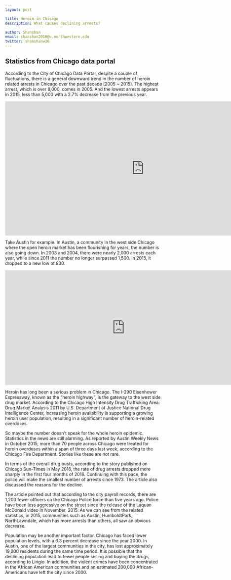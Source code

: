 ```yaml
---
layout: post

title: Heroin in Chicago 
description: What causes declining arrests?

author: Shanshan
email: shanshan2016@u.northwestern.edu
twitter: shanshanw26
---
```


## Statistics from Chicago data portal

According to the City of Chicago Data Portal, despite a couple of fluctuations, there is a general downward trend in the number of heroin related arrests in Chicago over the past decade (2005 ~ 2015). The highest arrest, which is over 8,000, comes in 2005. And the lowest arrests appears in 2015, less than 5,000 with a 2.7% decrease from the previous year. 

<iframe width="898.5" height="433.5" seamless frameborder="0" scrolling="no" src="https://docs.google.com/spreadsheets/d/1538B4R9Y87ScfxQcSsZ0aoRk5Un4Gf9LCzgO9oBdJcM/pubchart?oid=1022308284&amp;format=interactive"></iframe>

Take Austin for example. In Austin, a community in the west side Chicago where the open heroin market has been flourishing for years, the number is also going down. In 2003 and 2004, there were nearly 2,000 arrests each year, while since 2011 the number no longer surpassed 1,500. In 2015, it dropped to a new low of 830.

<iframe width="774" height="371" seamless frameborder="0" scrolling="no" src="https://docs.google.com/spreadsheets/d/1538B4R9Y87ScfxQcSsZ0aoRk5Un4Gf9LCzgO9oBdJcM/pubchart?oid=2099594162&amp;format=interactive"></iframe>

Heroin has long been a serious problem in Chicago. The I-290 Eisenhower Expressway, known as the "heroin highway", is the gateway to the west side drug market. According to the Chicago High Intensity Drug Trafficking Area: Drug Market Analysis 2011 by U.S. Department of Justice National Drug Intelligence Center, increasing heroin availability is supporting a growing heroin user population, resulting in a significant number of heroin-related overdoses.

So maybe the number doesn't speak for the whole heroin epidemic. Statistics in the news are still alarming. As reported by Austin Weekly News in October 2015, more than 70 people across Chicago were treated for heroin overdoses within a span of three days last week, according to the Chicago Fire Department. Stories like these are not rare. 

In terms of the overall drug busts, according to the story published on Chicago Sun-Times in May 2016, the rate of drug arrests dropped more sharply in the first four months of 2016. Continuing with this pace, the police will make the smallest number of arrests since 1973. The article also discussed the reasons for the decline. 

The article pointed out that according to the city payroll records, there are 1,200 fewer officers on the Chicago Police force than five years ago. Police have been less aggressive on the street since the release of the Laquan McDonald video in November, 2015. As we can see from the related statistics, in 2015, communities such as Austin, HumboldtPark, NorthLawndale, which has more arrests than others, all saw an obvious decrease.  

Population may be another important factor. Chicago has faced lower population levels, with a 6.3 percent decrease since the year 2000. In Austin, one of the largest communities in the city, has lost approximately 19,000 residents during the same time period. It is possible that the declining population lead to fewer people selling and buying the drugs, according to Lirigio. In addition, the violent crimes have been concentrated in the African American communities and an estimated 200,000 African-Americans have left the city since 2000.





